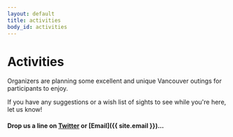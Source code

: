 ```yaml
---
layout: default
title: activities
body_id: activities
---
```


# Activities

<p class="lead">

Organizers are planning some excellent and unique Vancouver outings for participants to enjoy.

</p>

<p class="lead">

If you have any suggestions or a wish list of sights to see while you're here, let us know!

</p>

#### Drop us a line on [Twitter](https://twitter.com/intent/tweet?screen_name=MacDevOpsYVR) or [Email]({{ site.email }})...

